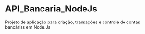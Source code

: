 # API_Bancaria_NodeJs
Projeto de aplicação para criação, transações e controle de contas bancárias em Node.Js
